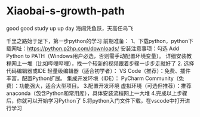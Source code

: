 # Xiaobai-s-growth-path
good good study     up up day
海阔凭鱼跃，天高任鸟飞

千里之路始于足下，第一步python的学习
前期准备：  1、下载python，python下载网址：https://python.p2hp.com/downloads/ 
              安装注意事项：勾选 Add Python to PATH（Windows用户必选，否则需手动配置环境变量）。
              详细安装教程网上一堆（比如哔哩哔哩），找一个较新的视频跟着步骤一步步走就好了
           2. 选择代码编辑器或IDE
              轻量级编辑器（适合初学者）：
              VS Code（推荐）：免费、插件丰富，配置Python扩展。
              集成开发环境（IDE）：
              PyCharm Community（免费）：功能强大，适合大型项目。
           3.配置开发环境
             虚拟环境（可选但推荐）：推荐anaconda（包含Python和常用库），具体安装流程网上一大堆
           4.完成以上步骤后，你就可以开始学习Python了
           5.将python入门文件下载，在vscode中打开进行学习
             
              
           

          
